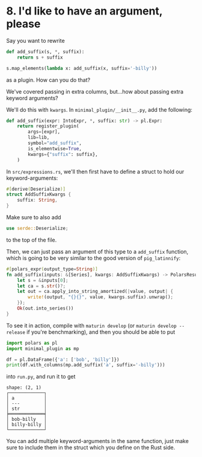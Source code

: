 # 8. I'd like to have an argument, please

Say you want to rewrite
```python
def add_suffix(s, *, suffix):
    return s + suffix

s.map_elements(lambda x: add_suffix(x, suffix='-billy'))
```
as a plugin. How can you do that?

We've covered passing in extra columns, but...how about passing extra
keyword arguments?

We'll do this with `kwargs`. In `minimal_plugin/__init__.py`, add the
following:

```python
def add_suffix(expr: IntoExpr, *, suffix: str) -> pl.Expr:
    return register_plugin(
        args=[expr],
        lib=lib,
        symbol="add_suffix",
        is_elementwise=True,
        kwargs={"suffix": suffix},
    )
```

In `src/expressions.rs`, we'll then first have to define a struct to hold
our keyword-arguments:

```rust
#[derive(Deserialize)]
struct AddSuffixKwargs {
    suffix: String,
}
```
Make sure to also add
```rust
use serde::Deserialize;
```
to the top of the file.

Then, we can just pass an argument of this type to a `add_suffix` function,
which is going to be very similar to the good version of `pig_latinnify`:

```rust
#[polars_expr(output_type=String)]
fn add_suffix(inputs: &[Series], kwargs: AddSuffixKwargs) -> PolarsResult<Series> {
    let s = &inputs[0];
    let ca = s.str()?;
    let out = ca.apply_into_string_amortized(|value, output| {
        write!(output, "{}{}", value, kwargs.suffix).unwrap();
    });
    Ok(out.into_series())
}
```

To see it in action, compile with `maturin develop` (or `maturin develop --release` if you're
benchmarking), and then you should be able to put
```python
import polars as pl
import minimal_plugin as mp

df = pl.DataFrame({'a': ['bob', 'billy']})
print(df.with_columns(mp.add_suffix('a', suffix='-billy')))
```
into `run.py`, and run it to get
```
shape: (2, 1)
┌─────────────┐
│ a           │
│ ---         │
│ str         │
╞═════════════╡
│ bob-billy   │
│ billy-billy │
└─────────────┘
```
You can add multiple keyword-arguments in the same function, just make sure to
include them in the struct which you define on the Rust side.
